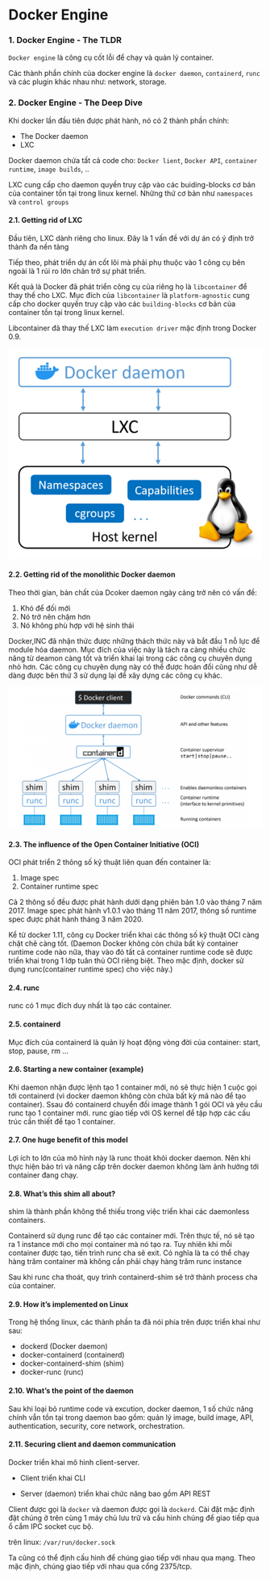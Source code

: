 # Docker Engine

### 1. Docker Engine - The TLDR

`Docker engine` là công cụ cốt lỗi để chạy và quản lý container.

Các thành phần chính của docker engine là `docker daemon`, `containerd`, `runc` và các plugin khác nhau như: network, storage. 


### 2. Docker Engine - The Deep Dive

Khi docker lần đầu tiên được phát hành, nó có 2 thành phần chính: 

- The Docker daemon
- LXC

Docker daemon chứa tất cả code cho: `Docker lient`, `Docker API`, `container runtime`, `image builds`, ..

LXC cung cấp cho daemon quyền truy cập vào các buiding-blocks cơ bản của container tồn tại trong linux kernel. Những thứ cơ bản như `namespaces` và  `control groups` 

#### 2.1. Getting rid of LXC

Đầu tiên, LXC dành riêng cho linux. Đây là 1 vấn đề với dự án có ý định trở thành đa nền tảng

Tiếp theo, phát triển dự án cốt lõi mà phải phụ thuộc vào 1 công cụ bên ngoài là 1 rủi ro lớn chản trở sự phát triển. 

Kết quả là Docker đã phát triển công cụ của riêng họ là `libcontainer` để thay thế cho LXC. Mục đích của `libcontainer` là `platform-agnostic` cung cấp cho docker quyền truy cập vào các `building-blocks` cơ bản của container tồn tại trong linux kernel. 

Libcontainer đã thay thế LXC làm `execution driver` mặc định trong Docker 0.9.

![](../images/docker3.png)

#### 2.2. Getting rid of the monolithic Docker daemon

Theo thời gian, bản chất của Dcoker daemon ngày cảng trở nên có vấn đề: 

1. Khó để đối mới
2. Nó trở nên chậm hơn
3. Nó không phù hợp với hệ sinh thái

Docker,INC đã nhận thức được những thách thức này và bắt đầu 1 nỗ lực để module hóa daemon. Mục đích của việc này là tách ra càng nhiều chức năng từ deamon càng tốt và triển khai lại trong các công cụ chuyên dụng nhỏ hơn. Các công cụ chuyên dụng này có thể được hoán đổi cũng như dễ dàng được bên thứ 3 sử dụng lại để xây dựng các công cụ khác. 

![](../images/docker2.png)

#### 2.3. The influence of the Open Container Initiative (OCI)

OCI phát triển 2 thông số kỹ thuật liên quan đến container là: 

1. Image spec
2. Container runtime spec

Cả 2 thông số đều được phát hành dưới dạng phiên bản 1.0 vào tháng 7 năm 2017. Image spec phát hành v1.0.1 vào tháng 11 năm 2017, thông số runtime spec được phát hành tháng 3 năm 2020. 

Kể từ docker 1.11, công cụ Docker triển khai các thông số kỹ thuật OCI càng chặt chẽ càng tốt. (Daemon Docker không còn chứa bất kỳ container runtime code nào nữa, thay vào đó tất cả container runtime code sẽ được triển khai trong 1 lớp tuân thủ OCI riêng biệt. Theo mặc định, docker sử dụng runc(container runtime spec) cho việc này.)

#### 2.4. runc

runc có 1 mục đích duy nhất là tạo các container. 

#### 2.5. containerd

Mục đích của containerd là quản lý hoạt động vòng đời của container: start, stop, pause, rm ... 

#### 2.6. Starting a new container (example)

Khi daemon nhận được lệnh tạo 1 container mới, nó sẽ thực hiện 1 cuộc gọi tới containerd (vì docker daemon không còn chứa bất kỳ mã nào để tạo container). Ssau đó containerd chuyển đối image thành 1 gói OCI và yêu cầu runc tạo 1 container mới. runc giao tiếp với OS kernel để tập hợp các cấu trúc cần thiết để tạo 1 container. 

#### 2.7. One huge benefit of this model

Lợi ích to lớn của mô hình này là runc thoát khỏi docker daemon. Nên khi thực hiện bảo trì và nâng cấp trên docker daemon không làm ảnh hưởng tới container đang chạy. 

#### 2.8. What’s this shim all about?

shim là thành phần không thể thiếu trong việc triển khai các daemonless containers. 

Containerd sử dụng runc để tạo các container mới. Trên thực tế, nó sẽ tạo ra 1 instance mới cho mọi container mà nó tạo ra. Tuy nhiên khi mỗi container được tạo, tiến trình runc cha sẽ exit. Có nghĩa là ta có thể chạy hàng trăm container mà không cần phải chạy hàng trăm runc instance 

Sau khi runc cha thoát, quy trình containerd-shim sẽ trở thành process cha của container. 

#### 2.9. How it’s implemented on Linux

Trong hệ thống linux, các thành phần ta đã nói phía trên được triển khai như sau: 

- dockerd (Docker daemon)
- docker-containerd (containerd)
- docker-containerd-shim (shim)
- docker-runc (runc)

#### 2.10. What’s the point of the daemon

Sau khi loại bỏ runtime code và excution, docker daemon, 1 số chức năng chính vẫn tồn tại trong daemon bao gồm: quản lý image, build image, API, authentication, security, core network, orchestration. 

#### 2.11. Securing client and daemon communication

Docker triển khai mô hình client-server. 

- Client triển khai CLI

- Server (daemon) triển khai chức năng bao gồm API REST

Client được gọi là `docker` và daemon được gọi là `dockerd`. Cài đặt mặc định đặt chúng ở trên cùng 1 máy chủ lưu trữ và cấu hình chúng để giao tiếp qua ổ cắm IPC socket cục bộ. 

trên linux: `/var/run/docker.sock` 

Ta cũng có thể định cấu hình để chúng giao tiếp với nhau qua mạng. Theo mặc định, chúng giao tiếp với nhau qua cổng 2375/tcp. 

